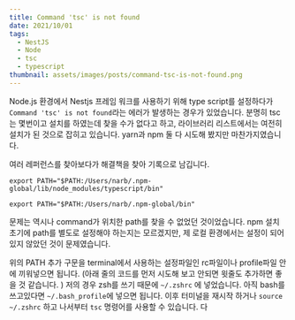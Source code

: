 ```yaml
---
title: Command 'tsc' is not found
date: 2021/10/01
tags:
  - NestJS
  - Node
  - tsc
  - typescript
thumbnail: assets/images/posts/command-tsc-is-not-found.png
---
```


Node.js 환경에서 Nestjs 프레임 워크를 사용하기 위해 type script를 설정하다가 `Command 'tsc' is not found`라는 에러가 발생하는 경우가 있었습니다. 분명히 tsc는 몇번이고 설치를 하였는데 찾을 수가 없다고 하고, 라이브러리 리스트에서는 여전히 설치가 된 것으로 잡히고 있습니다. yarn과 npm 둘 다 시도해 봤지만 마찬가지였습니다.

여러 레퍼런스를 찾아보다가 해결책을 찾아 기록으로 남깁니다.

```shell
export PATH="$PATH:/Users/narb/.npm-global/lib/node_modules/typescript/bin"

export PATH="$PATH:/Users/narb/.npm-global/bin"
```

문제는 역시나 command가 위치한 path를 찾을 수 없었던 것이었습니다. npm 설치 초기에 path를 별도로 설정해야 하는지는 모르겠지만, 제 로컬 환경에서는 설정이 되어있지 않았던 것이 문제였습니다.

위의 PATH 추가 구문을 terminal에서 사용하는 설정파일인 rc파일이나 profile파일 안에 끼워넣으면 됩니다.
(아래 줄의 코드를 먼저 시도해 보고 안되면 윗줄도 추가하면 좋을 것 같습니다. )
저의 경우 zsh를 쓰기 때문에 `~/.zshrc` 에 넣었습니다. 아직 bash를 쓰고있다면 `~/.bash_profile`에 넣으면 됩니다.
이후 터미널을 재시작 하거나 `source ~/.zshrc` 하고 나서부터 `tsc` 명령어를 사용할 수 있습니다.
다
